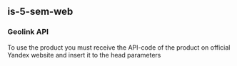 ## is-5-sem-web

### Geolink API
To use the product you must receive the API-code of the product on official Yandex website
and insert it to the head parameters